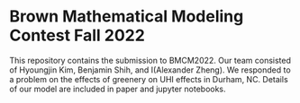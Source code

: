 # Brown Mathematical Modeling Contest Fall 2022

This repository contains the submission to BMCM2022. Our team consisted of Hyoungjin Kim, Benjamin Shih, and I(Alexander Zheng).  We responded to a problem on the effects of greenery on UHI effects in Durham, NC. Details of our model are included in paper and jupyter notebooks.
